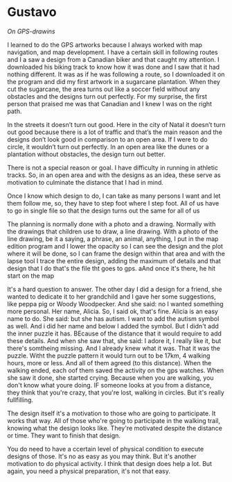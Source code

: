 # Gustavo

_On GPS-drawins_

I learned to do the GPS artworks because I always worked with map navigation, and map development. I have a certain skill in following routes and I a saw a design from a Canadian biker and that caught my attention. I downloaded his biking track to know how it was done and I saw that it had nothing different. It was as if he was following a route, so I downloaded it on the program and did my first artwork in a sugarcane plantation. When they cut the sugarcane, the area turns out like a soccer field without any obstacles and the designs turn out perfectly. For my surprise, the first person that praised me was that Canadian and I knew I was on the right path.

In the streets it doesn’t turn out good. Here in the city of Natal it doesn’t turn out good because there is a lot of traffic and that’s the main reason and the designs don’t look good in comparison to an open area. If I were to do circle, it wouldn’t turn out perfectly. In an open area like the dunes or a plantation without obstacles, the design turn out better.

There is not a special reason or goal. I have difficulty in running in athletic tracks. So, in an open area and with the designs as an idea, these serve as motivation to culminate the distance that I had in mind.

Once I know which design to do, I can take as many persons I want and let them follow me, so, they have to step foot where I step foot. All of us have to go in single file so that the design turns out the same for all of us

The planning is normally done with a photo and a drawing. Normally with the drawings that children use to draw, a line drawing. With a photo of the line drawing, be it a saying, a phrase, an animal, anything, I put in the map edition program and I lower the opacity so I can see the design and the plot where it will be done, so I can frame the design within that area and with the lapse tool I trace the entire design, adding the maximum of details and that design that I do that's the file tht goes to gps. aAnd once it's there, he hit start on the map

It's a hard question to answer. The other day I did a design for a friend, she wanted to dedicate it to her grandchild and I gave her some suggestions, like peppa pig or Woody Woodpecker. And she said: no I wanted something more personal. Her name, Alicia. So, I said ok, that's fine. Alicia is an easy name to do. She said: but she has autism. I want to add the autism symbol as well. And i did her name and below I added the symbol. But I didn't add the inner puzzle it has. BEcause of the distance that it would require to add these details. And when she saw that, she said: I adore it, I really like it, but there's somtheing missing. And I already knew what it was. That it was the puzzle. Witht the puzzle pattern it would turn out to be 17km, 4 walking hours, more or less. And all of them agreed (to this distance). When the walking ended, each oof them saved the activity on the gps watches. When she saw it done, she started crying. Because when you are walking, you don't know what youre doing. IF someone looks at you from a distance, they think that you're crazy, that you're lost, walking in circles. But it's really fullfilling.

The design itself it's a motivation to those who are going to participate. It works that way. All of those who're going to participate in the walking trail, knowing what the design looks like. They're motivated despite the distance or time. They want to finish that design.

You do need to have a ccertain level of physical condition to execute designs of those. It's no as easy as you may think. But it's another motivation to do physical activity. I think that design does help a lot. But again, you need a physical preparation, it's not that easy.
